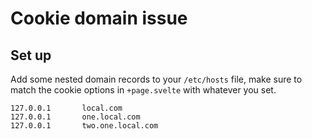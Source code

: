 # Cookie domain issue

## Set up

Add some nested domain records to your `/etc/hosts` file, make sure to match the cookie options in `+page.svelte` with whatever you set.

```
127.0.0.1       local.com
127.0.0.1       one.local.com
127.0.0.1       two.one.local.com
```

